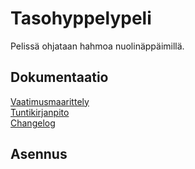 # Tasohyppelypeli  
Pelissä ohjataan hahmoa nuolinäppäimillä.  



## Dokumentaatio  
[Vaatimusmaarittely](dokumentaatio/vaatimusmaarittely.md)  
[Tuntikirjanpito](dokumentaatio/tuntikirjanpito.md)  
[Changelog](dokumentaatio/changelog.md)


## Asennus  
